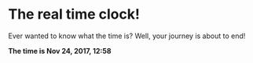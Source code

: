 # The real time clock!

Ever wanted to know what the time is? Well, your journey is about to end!

**The time is Nov 24, 2017, 12:58**